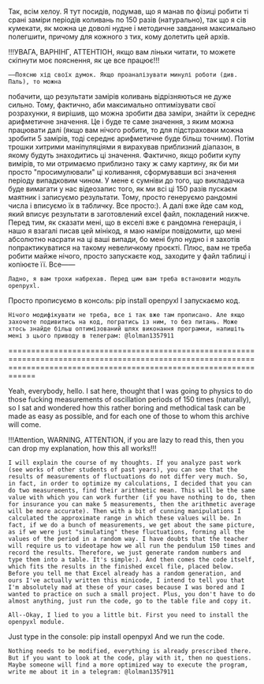 Так, всім хелоу. Я тут посидів, подумав, що я манав по фізиці робити ті срані заміри періодів коливань по 150 разів (натурально), так що я сів кумекати, як можна це доволі нудне і методичне завдання максимально полегшити, причому для кожного з тих, кому долетить цей архів. 

!!!УВАГА, ВАРНІНГ, АТTЕНТІОН, якщо вам ліньки читати, то можете скіпнути моє пояснення, як це все працює!!!

	——Поясню хід своїх думок. Якщо проаналізувати минулі роботи (див. Паль), то можна 
побачити, що результати замірів коливань відрізняються не дуже сильно. Тому, фактично, аби максимально оптимізувати свої розрахунки, я вирішив, що можна зробити два заміри, знайти їх середнє арифметичне значення. Це і буде те саме значення, з яким можна працювати далі (якщо вам нічого робити, то для підстраховки можна зробити 5 замірів, тоді середнє арифметичне буде більш точним). Потім трошки хитрими маніпуляціями я вирахував приблизний діапазон, в якому будуть знаходитись ці значення. Фактично, якщо робити купу вимірів, то ми отримаємо приблизно таку ж саму картину, як би ми просто "просимулювали" ці коливання, сформувавши всі значення періоду випадковим чином. У мене є сумніви до того, що викладачка буде вимагати у нас відеозапис того, як ми всі ці 150 разів пускаєм маятник і записуємо результати. Тому, просто генеруємо рандомні числа і вписуємо їх в табличку. Все просто:). А далі вже йде сам код, який вписує результати в заготовлений excel файл, покладений нижче. Перед тим, як сказати мені, що в екселі вже є рандомна генерація, і нашо я взагалі писав цей мінікод, я маю наміри повідомити, що мені абсолютно насрати на ці ваші випади, бо мені було нудно і я захотів попрактикуватися на такому невеличкому проєкті. Плюс, вам не треба робити майже нічого, просто запускаєте код, заходите у файл таблиці і копіюєте її. Все—— 

	Ладно, я вам трохи набрехав. Перед цим вам треба встановити модуль openpyxl.
Просто прописуємо в консоль:
pip install openpyxl
І запускаємо код.

	Нічого модифікувати не треба, все і так вже там прописано. Але якщо захочете подивитись на код, погратись із ним, то без питань. Може хтось знайде більш оптимізований шлях виконання програмки, напишіть мені з цього приводу в телеграм: @lolman1357911

========================================================================================================================================================================

Yeah, everybody, hello. I sat here, thought that I was going to physics to do those fucking measurements of oscillation periods of 150 times (naturally), so I sat and wondered how this rather boring and methodical task can be made as easy as possible, and for each one of those to whom this archive will come. 


!!!Attention, WARNING, ATTENTION, if you are lazy to read this, then you can drop my explanation, how this all works!!!

	I will explain the course of my thoughts. If you analyze past work (see works of other students of past years), you can see that the results of measurements of fluctuations do not differ very much. So, in fact, in order to optimize my calculations, I decided that you can do two measurements, find their arithmetic mean. This will be the same value with which you can work further (if you have nothing to do, then for insurance you can make 5 measurements, then the arithmetic average will be more accurate). Then with a bit of cunning manipulations I calculated the approximate range in which these values will be. In fact, if we do a bunch of measurements, we get about the same picture, as if we were just "simulating" these fluctuations, forming all the values of the period in a random way. I have doubts that the teacher will require us to videotape how we all run the pendulum 150 times and record the results. Therefore, we just generate random numbers and type them into a table. It's simple:). And then comes the code itself, which fits the results in the finished excel file, placed below. Before you tell me that Excel already has a random generation, and ours I've actually written this minicode, I intend to tell you that I'm absolutely mad at these of your cases because I was bored and I wanted to practice on such a small project. Plus, you don't have to do almost anything, just run the code, go to the table file and copy it.

	All--Okay, I lied to you a little bit. First you need to install the openpyxl module.
Just type in the console: 
pip install openpyxl
And we run the code.

	Nothing needs to be modified, everything is already prescribed there. But if you want to look at the code, play with it, then no questions. Maybe someone will find a more optimized way to execute the program, write me about it in a telegram: @lolman1357911

